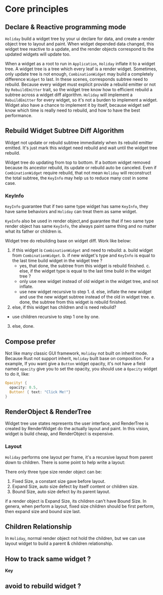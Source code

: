 # Core principles

## Declare & Reactive programming mode

`Holiday` build a widget tree by your ui declare for data, and create a render object tree to layout and paint.
When widget depended data changed, this widget tree reactive to a update, and the render objects correspond to the updated widgets will update too. 

When a widget as a root to run in `Application`, `Holiday` inflate it to a widget tree. A widget tree is a tree which every leaf is a render widget. Sometimes, only update tree is not enough, `CombinationWidget` may build a completely difference `Widget` to last. In these scenes, corresponds subtree need to rebuild. Because every widget must explicit provide a rebuild emitter or not by `RebuildEmitter` trait, so the widget tree know how to efficient rebuild a subtree across a widget diff algorithm. `Holiday` will implement a `RebuildEmitter` for every widget, so it's not a burden to implement a widget. Widget also have a chance to implement it by itself, because widget self know which time is really need to rebuild, and how to have the best performance. 

## Rebuild Widget Subtree Diff Algorithm

Widget not update or rebuild subtree immediately when its rebuild emitter emitted. It's just mark this widget need rebuild and wait until the widget tree rebuild. 

Widget tree do updating from top to bottom. If a bottom widget removed because its ancestor rebuild, its update or rebuild auto be canceled. Even if `CombinationWidget` require rebuild, that not mean `Holiday` will reconstruct the total subtree, the `KeyInfo` may help us to reduce many cost in some case.

### KeyInfo

`KeyInfo` guarantee that if two same type widget has same `KeyInfo`, they have same behaviors and `Holiday` can treat them as same widget.

`KyeInfo` also be used in render object,and guarantee that if two same type render object has same `KeyInfo`, the always paint same thing and no matter what its father or children is.


Widget tree do rebuilding base on widget diff. Work like below:

1. if this widget is `CombinationWidget` and need to rebuild:
  a. build widget from `CombinationWidget`.
  b. if new widget's type and `KeyInfo` is equal to the last time build widget in the widget tree ?
    * yes, that done, the subtree from this widget is rebuild finished.
  c. else, if the widget type is equal to the last time build in the widget tree ?
    * only use new widget instead of old widget in the widget tree, and not inflate.
    * use new widget recursive to step 1.
  d. else, inflate the new widget and use the new widget subtree instead of the old in widget tree.
  e. done, the subtree from this widget is rebuild finished.
2. else, if this widget has children and is need rebuild?
  * use children recursive to step 1 one by one.
3. else, done. 

## Compose prefer

Not like many classic GUI framework, `Holiday` not built on inherit mode. Because Rust not support inherit, `Holiday` built base on composition. For a example, If you want give a `Button` widget opacity, it's not have a field named `opacity` give you to set the opacity, you should use a `Opacity` widget to do it, like:

```rust
Opacity! {
  opacity: 0.5,
  Button! { text: "Click Me!"}
}
```

## RenderObject & RenderTree 

Widget tree use states represents the user interface, and RenderTree is created by RenderWidget do the actually layout and paint. In this vision, widget is build cheap, and RenderObject is expensive.

### Layout

`Holiday` performs one layout per frame, it's a recursive layout from parent down to children. There is some point to help write a layout:

There only three type size render object can be:

1. Fixed Size, a constant size gave before layout.
2. Expand Size, auto size defect by itself content or children size.
3. Bound Size, auto size defect by its parent layout.

if a render object is Expand Size, its children can't have Bound Size. In genera, when perform a layout, fixed size children should be first perform, then expand size and bound size last.


## Children Relationship

In `Holiday`, normal render object not hold the children, but we can use layout widget to build a parent & children relationship.

## How to track same widget ?

**Key**

## avoid to rebuild widget ?